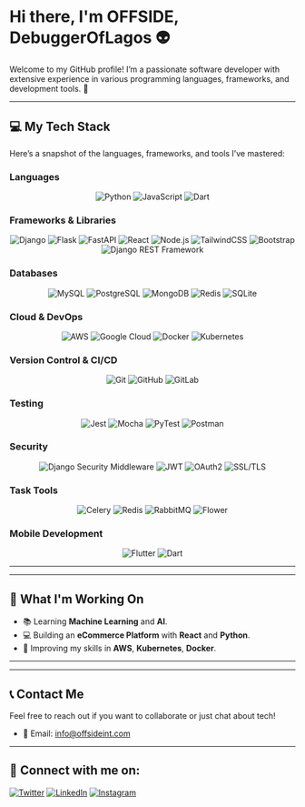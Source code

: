 # Hi there, I'm OFFSIDE, DebuggerOfLagos 👽

Welcome to my GitHub profile! I’m a passionate software developer with extensive experience in various programming languages, frameworks, and development tools. 🚀

---

## 💻 My Tech Stack

Here’s a snapshot of the languages, frameworks, and tools I’ve mastered:

### **Languages**
<div align="center">
  <img src="https://img.shields.io/badge/-Python-3776AB?style=flat&logo=python&logoColor=white" alt="Python" title="Python"/>
  <img src="https://img.shields.io/badge/-JavaScript-F7DF1E?style=flat&logo=javascript&logoColor=black" alt="JavaScript" title="JavaScript">
 <img src="https://img.shields.io/badge/-Dart-0175C2?style=flat&logo=dart&logoColor=white" alt="Dart" title="Dart"/>
</div>

### **Frameworks & Libraries**
<div align="center">
  <img src="https://img.shields.io/badge/-Django-092D40?style=flat&logo=django&logoColor=white" alt="Django" title="Django"/>
  <img src="https://img.shields.io/badge/-Flask-000000?style=flat&logo=flask&logoColor=white" alt="Flask" title="Flask"/>
  <img src="https://img.shields.io/badge/-FastAPI-009688?style=flat&logo=fastapi&logoColor=white" alt="FastAPI" title="FastAPI"/>
  <img src="https://img.shields.io/badge/-React-61DAFB?style=flat&logo=react&logoColor=black" alt="React" title="React"/>
  <img src="https://img.shields.io/badge/-Node.js-339933?style=flat&logo=node.js&logoColor=white" alt="Node.js" title="Node.js"/>
  <img src="https://img.shields.io/badge/-TailwindCSS-38B2AC?style=flat&logo=tailwindcss&logoColor=white" alt="TailwindCSS" title="TailwindCSS"/>
  <img src="https://img.shields.io/badge/-Bootstrap-563D7C?style=flat&logo=bootstrap&logoColor=white" alt="Bootstrap" title="Bootstrap"/>
  <img src="https://img.shields.io/badge/-Django%20REST%20Framework-0085B6?style=flat&logo=django&logoColor=white" alt="Django REST Framework" title="Django REST Framework"/>
</div>

### **Databases**
<div align="center">
  <img src="https://img.shields.io/badge/-MySQL-4479A1?style=flat&logo=mysql&logoColor=white" alt="MySQL" title="MySQL"/>
  <img src="https://img.shields.io/badge/-PostgreSQL-4169E1?style=flat&logo=postgresql&logoColor=white" alt="PostgreSQL" title="PostgreSQL"/>
  <img src="https://img.shields.io/badge/-MongoDB-47A248?style=flat&logo=mongodb&logoColor=white" alt="MongoDB" title="MongoDB"/>
  <img src="https://img.shields.io/badge/-Redis-DC382D?style=flat&logo=redis&logoColor=white" alt="Redis" title="Redis"/>
  <img src="https://img.shields.io/badge/-SQLite-003B57?style=flat&logo=sqlite&logoColor=white" alt="SQLite" title="SQLite"/>
</div>

### **Cloud & DevOps**
<div align="center">
  <img src="https://img.shields.io/badge/-AWS-232F3E?style=flat&logo=amazonaws&logoColor=white" alt="AWS" title="AWS"/>
  <img src="https://img.shields.io/badge/-Google%20Cloud-4285F4?style=flat&logo=google-cloud&logoColor=white" alt="Google Cloud" title="Google Cloud"/>
  <img src="https://img.shields.io/badge/-Docker-2496ED?style=flat&logo=docker&logoColor=white" alt="Docker" title="Docker"/>
  <img src="https://img.shields.io/badge/-Kubernetes-326CE5?style=flat&logo=kubernetes&logoColor=white" alt="Kubernetes" title="Kubernetes"/>

</div>

### **Version Control & CI/CD**
<div align="center">
  <img src="https://img.shields.io/badge/-Git-F05032?style=flat&logo=git&logoColor=white" alt="Git" title="Git"/>
  <img src="https://img.shields.io/badge/-GitHub-181717?style=flat&logo=github&logoColor=white" alt="GitHub" title="GitHub"/>
  <img src="https://img.shields.io/badge/-GitLab-FCA121?style=flat&logo=gitlab&logoColor=white" alt="GitLab" title="GitLab"/>
  
</div>

### **Testing**
<div align="center">
 <img src="https://img.shields.io/badge/-Jest-C21325?style=flat&logo=jest&logoColor=white" alt="Jest" title="Jest"/>
  <img src="https://img.shields.io/badge/-Mocha-8D6748?style=flat&logo=mocha&logoColor=white" alt="Mocha" title="Mocha"/>
  <img src="https://img.shields.io/badge/-PyTest-000000?style=flat&logo=pytest&logoColor=white" alt="PyTest" title="PyTest"/>
  <img src="https://img.shields.io/badge/-Postman-FF6C37?style=flat&logo=postman&logoColor=white" alt="Postman" title="Postman"/> 
</div>

### **Security**
<div align="center">
  <img src="https://img.shields.io/badge/-Django_Security_Middleware-092E20?style=flat&logo=django&logoColor=white" alt="Django Security Middleware" title="Django Security Middleware"/>
  <img src="https://img.shields.io/badge/-JWT-000000?style=flat&logo=jsonwebtokens&logoColor=white" alt="JWT" title="JWT"/>
  <img src="https://img.shields.io/badge/-OAuth2-338EFF?style=flat&logo=oauth&logoColor=white" alt="OAuth2" title="OAuth2"/>
  <img src="https://img.shields.io/badge/-SSL/TLS-721412?style=flat&logo=openssl&logoColor=white" alt="SSL/TLS" title="SSL/TLS"/>
</div>


### **Task Tools**
<div align="center">
  <img src="https://img.shields.io/badge/-Celery-37814A?style=flat&logo=celery&logoColor=white" alt="Celery" title="Celery"/>
  <img src="https://img.shields.io/badge/-Redis-DC382D?style=flat&logo=redis&logoColor=white" alt="Redis" title="Redis"/>
  <img src="https://img.shields.io/badge/-RabbitMQ-FF6600?style=flat&logo=rabbitmq&logoColor=white" alt="RabbitMQ" title="RabbitMQ"/>
  <img src="https://img.shields.io/badge/-Flower-00C7B7?style=flat&logo=flower" alt="Flower" title="Flower"/>
</div>

### **Mobile Development**
<div align="center">
  <img src="https://img.shields.io/badge/-Flutter-02569B?style=flat&logo=flutter&logoColor=white" alt="Flutter" title="Flutter"/>
   <img src="https://img.shields.io/badge/-Dart-0175C2?style=flat&logo=dart&logoColor=white" alt="Dart" title="Dart"/>
</div>


---


---

## 🚀 What I'm Working On

- 📚 Learning **Machine Learning** and **AI**.
- 💻 Building an **eCommerce Platform** with **React** and **Python**.
- 🎯 Improving my skills in **AWS**, **Kubernetes**, **Docker**.

---


---

## 📞 Contact Me

Feel free to reach out if you want to collaborate or just chat about tech! 

- 📧 Email: [info@offsideint.com](mailto:info@offsideint.com)

---

## 📱 Connect with me on:

[![Twitter](https://img.shields.io/badge/-Twitter-1DA1F2?style=flat&logo=twitter&logoColor=white)](https://twitter.com/your-twitter)
[![LinkedIn](https://img.shields.io/badge/-LinkedIn-0077B5?style=flat&logo=linkedin&logoColor=white)](https://www.linkedin.com/in/your-linkedin/)
[![Instagram](https://img.shields.io/badge/-Instagram-E4405F?style=flat&logo=instagram&logoColor=white)](https://www.instagram.com/your-instagram/)
